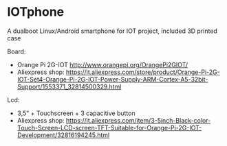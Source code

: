 # IOTphone
A dualboot Linux/Android smartphone for IOT project, included 3D printed case

Board:
- Orange Pi 2G-IOT
http://www.orangepi.org/OrangePi2GIOT/
- Aliexpress shop:
https://it.aliexpress.com/store/product/Orange-Pi-2G-IOT-Set4-Orange-Pi-2G-IOT-Power-Supply-ARM-Cortex-A5-32bit-Support/1553371_32814500329.html

Lcd:
- 3,5" + Touchscreen + 3 capacitive button
- Aliexpress shop:
https://it.aliexpress.com/item/3-5inch-Black-color-Touch-Screen-LCD-screen-TFT-Suitable-for-Orange-Pi-2G-IOT-Development/32816194245.html

